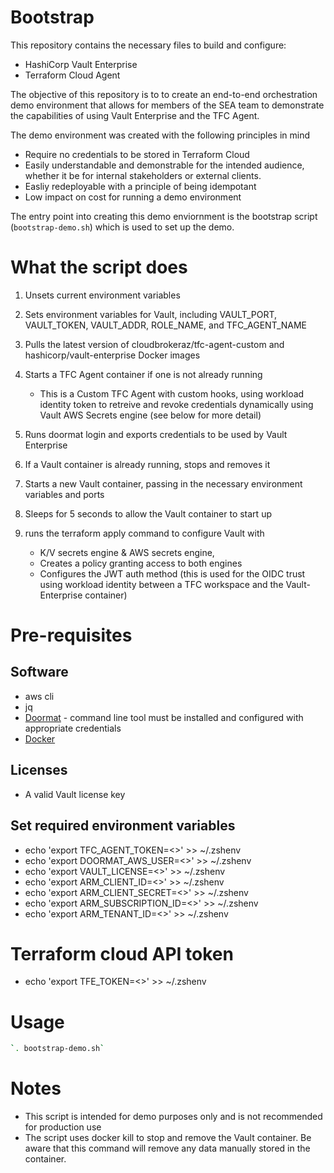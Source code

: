 # Bootstrap

This repository contains the necessary files to build and configure:

- HashiCorp Vault Enterprise
- Terraform Cloud Agent

The objective of this repository is to to create an end-to-end orchestration demo environment that allows for members of the SEA team to
demonstrate the capabilities of using Vault Enterprise and the TFC Agent.

The demo environment was created with the following principles in mind

- Require no credentials to be stored in Terraform Cloud
- Easily understandable and demonstrable for the intended audience, whether it be for internal stakeholders or external clients.
- Easliy redeployable with a principle of being idempotant
- Low impact on cost for running a demo environment

The entry point into creating this demo enviornment is the bootstrap script (`bootstrap-demo.sh`) which is used to set up the demo.

# What the script does

1. Unsets current environment variables
2. Sets environment variables for Vault, including VAULT_PORT, VAULT_TOKEN, VAULT_ADDR, ROLE_NAME, and TFC_AGENT_NAME
3. Pulls the latest version of cloudbrokeraz/tfc-agent-custom and hashicorp/vault-enterprise Docker images
4. Starts a TFC Agent container if one is not already running

   - This is a Custom TFC Agent with custom hooks, using workload identity token to retreive and revoke credentials dynamically using Vault AWS Secrets engine (see below for more detail)

5. Runs doormat login and exports credentials to be used by Vault Enterprise
6. If a Vault container is already running, stops and removes it
7. Starts a new Vault container, passing in the necessary environment variables and ports
8. Sleeps for 5 seconds to allow the Vault container to start up
9. runs the terraform apply command to configure Vault with

   - K/V secrets engine & AWS secrets engine,
   - Creates a policy granting access to both engines
   - Configures the JWT auth method (this is used for the OIDC trust using workload identity between a TFC workspace and the Vault-Enterprise container)

# Pre-requisites

## Software

* aws cli
* jq
* [Doormat](https://docs.prod.secops.hashicorp.services/doormat/cli/) - command line tool must be installed and configured with appropriate credentials
* [Docker](https://www.docker.com/products/docker-desktop/)

## Licenses

* A valid Vault license key

## Set required environment variables

* echo 'export TFC_AGENT_TOKEN=<>' >> ~/.zshenv
* echo 'export DOORMAT_AWS_USER=<>' >> ~/.zshenv
* echo 'export VAULT_LICENSE=<>' >> ~/.zshenv
* echo 'export ARM_CLIENT_ID=<>' >> ~/.zshenv
* echo 'export ARM_CLIENT_SECRET=<>' >> ~/.zshenv
* echo 'export ARM_SUBSCRIPTION_ID=<>' >> ~/.zshenv
* echo 'export ARM_TENANT_ID=<>' >> ~/.zshenv

# Terraform cloud API token

* echo 'export TFE_TOKEN=<>' >> ~/.zshenv

# Usage

```sh
`. bootstrap-demo.sh`
```

# Notes

* This script is intended for demo purposes only and is not recommended for production use
* The script uses docker kill to stop and remove the Vault container. Be aware that this command will remove any data manually stored in the container.
